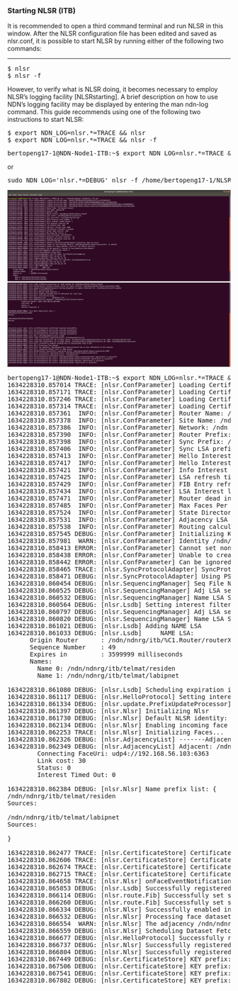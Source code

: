 ### Starting NLSR (ITB)
It is recommended to open a third command terminal and run NLSR in this window. After the NLSR configuration file has been edited and saved as nlsr.conf, it is possible to start NLSR by running either of the following two commands:
***
<pre>
$ nlsr
$ nlsr -f <configuration-file>
</pre>

However, to verify what is NLSR doing, it becomes necessary to employ NLSR’s logging facility [NLSRstarting]. A brief description on how to use NDN’s logging facility may be displayed by entering the man ndn-log command. This guide recommends using one of the following two instructions to start NLSR:
<pre>
$ export NDN_LOG=nlsr.*=TRACE && nlsr
$ export NDN_LOG=nlsr.*=TRACE && nlsr -f <configuration-file>
</pre>

<pre>
bertopeng17-1@NDN-Node1-ITB:~$ export NDN_LOG=nlsr.*=TRACE && nlsr -f /home/bertopeng17-1/NLSR/nlsr-itb-5-node.conf 
</pre>

or
<pre>
sudo NDN_LOG='nlsr.*=DEBUG' nlsr -f /home/bertopeng17-1/NLSR/nlsr-itb-5-node.conf
</pre>

![alt img](https://github.com/syaifulahdan/Mini-NDN-Work/blob/main/Assignment%202:NDNrg-Topology/NDNrg-Image-Node1/NLSR-Image-Node1/NLSR-start-node1-1.png)
![alt img](https://github.com/syaifulahdan/Mini-NDN-Work/blob/main/Assignment%202:NDNrg-Topology/NDNrg-Image-Node1/NLSR-Image-Node1/NLSR-start-node1-2.png)


<pre>
bertopeng17-1@NDN-Node1-ITB:~$ export NDN_LOG=nlsr.*=TRACE && nlsr -f /home/bertopeng17-1/NLSR/nlsr-itb.conf
1634228310.857014 TRACE: [nlsr.ConfParameter] Loading Certificate Name: /ndn/KEY/%B7%BCm%3E%15%F0%05n/self/v=1633706199529
1634228310.857171 TRACE: [nlsr.ConfParameter] Loading Certificate Name: /ndn/ndnrg/itb/KEY/t%89%2F%A0%BF%DB%05s/NA/v=1633706270792
1634228310.857246 TRACE: [nlsr.ConfParameter] Loading Certificate Name: /ndn/ndnrg/itb/%C1.Operator/op/KEY/%A7%C6%0B%90%E0%5E%E0%C5/NA/v=1633706306471
1634228310.857314 TRACE: [nlsr.ConfParameter] Loading Certificate Name: /ndn/ndnrg/itb/%C1.Router/routerX/KEY/%D0%0A%B0%B3%14R%A3%DB/NA/v=1633706338642
1634228310.857361  INFO: [nlsr.ConfParameter] Router Name: /%C1.Router/routerX
1634228310.857378  INFO: [nlsr.ConfParameter] Site Name: /ndnrg/itb
1634228310.857386  INFO: [nlsr.ConfParameter] Network: /ndn
1634228310.857390  INFO: [nlsr.ConfParameter] Router Prefix: /ndn/ndnrg/itb/%C1.Router/routerX
1634228310.857398  INFO: [nlsr.ConfParameter] Sync Prefix: /localhop/ndn/nlsr/sync/v=10
1634228310.857406  INFO: [nlsr.ConfParameter] Sync LSA prefix: /localhop/ndn/nlsr/LSA
1634228310.857413  INFO: [nlsr.ConfParameter] Hello Interest retry number: 3
1634228310.857417  INFO: [nlsr.ConfParameter] Hello Interest resend second: 1
1634228310.857421  INFO: [nlsr.ConfParameter] Info Interest interval: 60
1634228310.857425  INFO: [nlsr.ConfParameter] LSA refresh time: 1800
1634228310.857429  INFO: [nlsr.ConfParameter] FIB Entry refresh time: 3600
1634228310.857434  INFO: [nlsr.ConfParameter] LSA Interest lifetime: 4 seconds
1634228310.857471  INFO: [nlsr.ConfParameter] Router dead interval: 3600
1634228310.857485  INFO: [nlsr.ConfParameter] Max Faces Per Prefix: 3
1634228310.857524  INFO: [nlsr.ConfParameter] State Directory: /var/lib/nlsr
1634228310.857531  INFO: [nlsr.ConfParameter] Adjacency LSA build interval:  10
1634228310.857538  INFO: [nlsr.ConfParameter] Routing calculation interval:  15
1634228310.857545 DEBUG: [nlsr.ConfParameter] Initializing Key ...
1634228310.857981  WARN: [nlsr.ConfParameter] Identity /ndn/ndnrg/itb/%C1.Router/routerX/nlsr does not exist
1634228310.858413 ERROR: [nlsr.ConfParameter] Cannot set non-existing identity `/ndn/ndnrg/itb/%C1.Router/routerX/nlsr` as default
1634228310.858438 ERROR: [nlsr.ConfParameter] Unable to create identity, NLSR will run without security!
1634228310.858442 ERROR: [nlsr.ConfParameter] Can be ignored if running in non-production environments.
1634228310.858465 TRACE: [nlsr.SyncProtocolAdapter] SyncProtocol value: 0
1634228310.858471 DEBUG: [nlsr.SyncProtocolAdapter] Using PSync
1634228310.860454 DEBUG: [nlsr.SequencingManager] Seq File Name: /var/lib/nlsr/nlsrSeqNo.txt
1634228310.860525 DEBUG: [nlsr.SequencingManager] Adj LSA seq no: 40
1634228310.860532 DEBUG: [nlsr.SequencingManager] Name LSA Seq no: 48
1634228310.860564 DEBUG: [nlsr.Lsdb] Setting interest filter for LsaPrefix: /localhop/ndn/nlsr/LSA
1634228310.860797 DEBUG: [nlsr.SequencingManager] Adj LSA seq no: 40
1634228310.860820 DEBUG: [nlsr.SequencingManager] Name LSA Seq no: 49
1634228310.861021 DEBUG: [nlsr.Lsdb] Adding NAME LSA
1634228310.861033 DEBUG: [nlsr.Lsdb]     NAME LSA:
      Origin Router      : /ndn/ndnrg/itb/%C1.Router/routerX
      Sequence Number    : 49
      Expires in         : 3599999 milliseconds
      Names:
        Name 0: /ndn/ndnrg/itb/telmat/residen
        Name 1: /ndn/ndnrg/itb/telmat/labipnet

1634228310.861080 DEBUG: [nlsr.Lsdb] Scheduling expiration in: 1810 seconds for /ndn/ndnrg/itb/%C1.Router/routerX
1634228310.861117 DEBUG: [nlsr.HelloProtocol] Setting interest filter for Hello interest: /ndn/ndnrg/itb/%C1.Router/routerX/nlsr/INFO
1634228310.861334 DEBUG: [nlsr.update.PrefixUpdateProcessor] Setting dispatcher to capture Interests for: /localhost/nlsr/prefix-update
1634228310.861397 DEBUG: [nlsr.Nlsr] Initializing Nlsr
1634228310.861730 DEBUG: [nlsr.Nlsr] Default NLSR identity: /
1634228310.862134 DEBUG: [nlsr.Nlsr] Enabling incoming face id indication for local face.
1634228310.862253 TRACE: [nlsr.Nlsr] Initializing Faces...
1634228310.862326 DEBUG: [nlsr.AdjacencyList] -------Adjacency List--------
1634228310.862349 DEBUG: [nlsr.AdjacencyList] Adjacent: /ndn/ndnrg/uti/%C1.Router/routerX2
		Connecting FaceUri: udp4://192.168.56.103:6363
		Link cost: 30
		Status: 0
		Interest Timed Out: 0

1634228310.862384 DEBUG: [nlsr.Nlsr] Name prefix list: {
/ndn/ndnrg/itb/telmat/residen
Sources:
  
/ndn/ndnrg/itb/telmat/labipnet
Sources:
  
}

1634228310.862477 TRACE: [nlsr.CertificateStore] Certificate inserted successfully
1634228310.862606 TRACE: [nlsr.CertificateStore] Certificate inserted successfully
1634228310.862674 TRACE: [nlsr.CertificateStore] Certificate inserted successfully
1634228310.862715 TRACE: [nlsr.CertificateStore] Certificate inserted successfully
1634228310.864658 TRACE: [nlsr.Nlsr] onFaceEventNotification called
1634228310.865853 DEBUG: [nlsr.Lsdb] Successfully registered prefix: /localhop/ndn/nlsr/LSA
1634228310.866114 DEBUG: [nlsr.route.Fib] Successfully set strategy choice: /localhost/nfd/strategy/multicast/v=4 for name: /localhop/ndn/nlsr/LSA
1634228310.866260 DEBUG: [nlsr.route.Fib] Successfully set strategy choice: /localhost/nfd/strategy/multicast/v=4 for name: /localhop/ndn/nlsr/sync/v=10
1634228310.866334 DEBUG: [nlsr.Nlsr] Successfully enabled incoming face id indicationfor face id 269
1634228310.866532 DEBUG: [nlsr.Nlsr] Processing face dataset
1634228310.866554  WARN: [nlsr.Nlsr] The adjacency /ndn/ndnrg/uti/%C1.Router/routerX2 has no Face information in this dataset.
1634228310.866559 DEBUG: [nlsr.Nlsr] Scheduling Dataset Fetch in 3600 seconds
1634228310.866677 DEBUG: [nlsr.HelloProtocol] Successfully registered prefix: /ndn/ndnrg/itb/%C1.Router/routerX/nlsr/INFO
1634228310.866737 DEBUG: [nlsr.Nlsr] Successfully registered prefix: /ndn/ndnrg/itb/%C1.Router/routerX/nlsr
1634228310.866804 DEBUG: [nlsr.Nlsr] Successfully registered prefix: /localhost/nlsr
1634228310.867449 DEBUG: [nlsr.CertificateStore] KEY prefix: /ndn/ndnrg/itb/%C1.Router/routerX/nlsr/KEY registration is successful
1634228310.867506 DEBUG: [nlsr.CertificateStore] KEY prefix: /ndn/ndnrg/itb/%C1.Router/routerX/KEY registration is successful
1634228310.867541 DEBUG: [nlsr.CertificateStore] KEY prefix: /ndn/ndnrg/itb/%C1.Operator registration is successful
1634228310.867802 DEBUG: [nlsr.CertificateStore] KEY prefix: /ndn/ndnrg/itb/KEY registration is successful

</pre>


